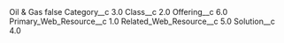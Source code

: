<?xml version="1.0" encoding="UTF-8"?>
<CustomMetadata xmlns="http://soap.sforce.com/2006/04/metadata" xmlns:xsi="http://www.w3.org/2001/XMLSchema-instance" xmlns:xsd="http://www.w3.org/2001/XMLSchema">
    <label>Oil &amp; Gas</label>
    <protected>false</protected>
    <values>
        <field>Category__c</field>
        <value xsi:type="xsd:double">3.0</value>
    </values>
    <values>
        <field>Class__c</field>
        <value xsi:type="xsd:double">2.0</value>
    </values>
    <values>
        <field>Offering__c</field>
        <value xsi:type="xsd:double">6.0</value>
    </values>
    <values>
        <field>Primary_Web_Resource__c</field>
        <value xsi:type="xsd:double">1.0</value>
    </values>
    <values>
        <field>Related_Web_Resource__c</field>
        <value xsi:type="xsd:double">5.0</value>
    </values>
    <values>
        <field>Solution__c</field>
        <value xsi:type="xsd:double">4.0</value>
    </values>
</CustomMetadata>
